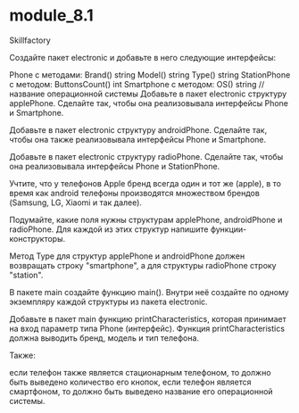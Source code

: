 # module_8.1
Skillfactory

Создайте пакет electronic и добавьте в него следующие интерфейсы:

Phone с методами:
Brand() string
Model() string
Type() string
StationPhone с методом:
ButtonsCount() int
Smartphone с методом:
OS() string //название операционной системы
Добавьте в пакет electronic структуру applePhone. Сделайте так, чтобы она реализовывала интерфейсы Phone и Smartphone.

Добавьте в пакет electronic структуру androidPhone. Сделайте так, чтобы она также реализовывала интерфейсы Phone и Smartphone.

Добавьте в пакет electronic структуру radioPhone. Сделайте так, чтобы она реализовывала интерфейсы Phone и StationPhone.

Учтите, что у телефонов Apple бренд всегда один и тот же (apple), в то время как android телефоны производятся множеством брендов (Samsung, LG, Xiaomi и так далее).

Подумайте, какие поля нужны структурам applePhone, androidPhone и radioPhone. Для каждой из этих структур напишите функции-конструкторы.

Метод Type для структур applePhone и androidPhone должен возвращать строку "smartphone", а для структуры radioPhone строку "station".

В пакете main создайте функцию main(). Внутри неё создайте по одному экземпляру каждой структуры из пакета electronic.

Добавьте в пакет main функцию printCharacteristics, которая принимает на вход параметр типа Phone (интерфейс). Функция printCharacteristics должна выводить бренд, модель и тип телефона.

Также:

если телефон также является стационарным телефоном, то должно быть выведено количество его кнопок,
если телефон является смартфоном, то должно быть выведено название его операционной системы.
